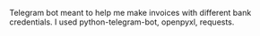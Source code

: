 Telegram bot meant to help me make invoices with different bank credentials. I used python-telegram-bot, openpyxl, requests.
